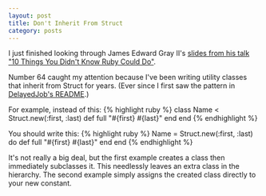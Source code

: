 ```yaml
---
layout: post
title: Don't Inherit From Struct
category: posts
---
```


I just finished looking through James Edward Gray II's [slides from his talk "10 Things You Didn't Know Ruby Could Do"][jeg-slides]</a>.

Number 64 caught my attention because I've been writing utility classes that inherit from Struct for years.
(Ever since I first saw the pattern in [DelayedJob's README][dj-readme].)

For example, instead of this:
{% highlight ruby %}
class Name &lt; Struct.new(:first, :last)
  def full
    "#{first} #{last}"
  end
end
{% endhighlight %}

You should write this:
{% highlight ruby %}
Name = Struct.new(:first, :last) do
  def full
    "#{first} #{last}"
  end
end
{% endhighlight %}

It's not really a big deal, but the first example creates a class then immediately subclasses it.
This needlessly leaves an extra class in the hierarchy.
The second example simply assigns the created class directly to your new constant.

[jeg-slides]: https://speakerdeck.com/jeg2/10-things-you-didnt-know-ruby-could-do "&quot;10 Things You Didn't Know Ruby Could Do&quot; by JEG2"
[dj-readme]: https://github.com/collectiveidea/delayed_job#readme
